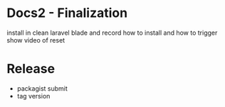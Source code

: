 # Docs2 - Finalization
install in clean laravel blade and record how to install and how to trigger
show video of reset

# Release
* packagist submit
* tag version
